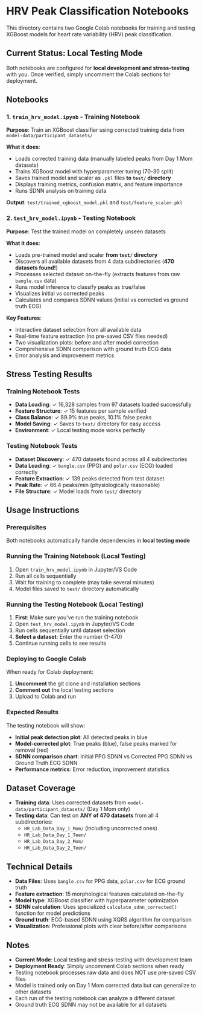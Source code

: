 # HRV Peak Classification Notebooks

This directory contains two Google Colab notebooks for training and testing XGBoost models for heart rate variability (HRV) peak classification.

## **Current Status: Local Testing Mode**
Both notebooks are configured for **local development and stress-testing** with you. Once verified, simply uncomment the Colab sections for deployment.

## Notebooks

### 1. `train_hrv_model.ipynb` - Training Notebook
**Purpose**: Train an XGBoost classifier using corrected training data from `model-data/participant_datasets/`

**What it does**:
- Loads corrected training data (manually labeled peaks from Day 1 Mom datasets)
- Trains XGBoost model with hyperparameter tuning (70-30 split)
- Saves trained model and scaler as `.pkl` files **to `test/` directory**
- Displays training metrics, confusion matrix, and feature importance
- Runs SDNN analysis on training data

**Output**: `test/trained_xgboost_model.pkl` and `test/feature_scaler.pkl`

### 2. `test_hrv_model.ipynb` - Testing Notebook  
**Purpose**: Test the trained model on completely unseen datasets

**What it does**:
- Loads pre-trained model and scaler **from `test/` directory**
- Discovers all available datasets from 4 data subdirectories (**470 datasets found!**)
- Processes selected dataset on-the-fly (extracts features from raw `bangle.csv` data)
- Runs model inference to classify peaks as true/false
- Visualizes initial vs corrected peaks
- Calculates and compares SDNN values (initial vs corrected vs ground truth ECG)

**Key Features**:
- Interactive dataset selection from all available data
- Real-time feature extraction (no pre-saved CSV files needed)
- Two visualization plots: before and after model correction
- Comprehensive SDNN comparison with ground truth ECG data
- Error analysis and improvement metrics

## **Stress Testing Results**

### **Training Notebook Tests**
- **Data Loading**: ✓ 16,328 samples from 97 datasets loaded successfully
- **Feature Structure**: ✓ 15 features per sample verified
- **Class Balance**: ✓ 89.9% true peaks, 10.1% false peaks
- **Model Saving**: ✓ Saves to `test/` directory for easy access
- **Environment**: ✓ Local testing mode works perfectly

### **Testing Notebook Tests**  
- **Dataset Discovery**: ✓ 470 datasets found across all 4 subdirectories
- **Data Loading**: ✓ `bangle.csv` (PPG) and `polar.csv` (ECG) loaded correctly
- **Feature Extraction**: ✓ 139 peaks detected from test dataset
- **Peak Rate**: ✓ 66.4 peaks/min (physiologically reasonable)
- **File Structure**: ✓ Model loads from `test/` directory

## Usage Instructions

### Prerequisites
Both notebooks automatically handle dependencies in **local testing mode**

### Running the Training Notebook (Local Testing)
1. Open `train_hrv_model.ipynb` in Jupyter/VS Code
2. Run all cells sequentially
3. Wait for training to complete (may take several minutes)
4. Model files saved to `test/` directory automatically

### Running the Testing Notebook (Local Testing)
1. **First**: Make sure you've run the training notebook
2. Open `test_hrv_model.ipynb` in Jupyter/VS Code  
3. Run cells sequentially until dataset selection
4. **Select a dataset**: Enter the number (1-470) 
5. Continue running cells to see results

### **Deploying to Google Colab**
When ready for Colab deployment:
1. **Uncomment** the git clone and installation sections
2. **Comment out** the local testing sections
3. Upload to Colab and run

### Expected Results
The testing notebook will show:
- **Initial peak detection plot**: All detected peaks in blue
- **Model-corrected plot**: True peaks (blue), false peaks marked for removal (red)  
- **SDNN comparison chart**: Initial PPG SDNN vs Corrected PPG SDNN vs Ground Truth ECG SDNN
- **Performance metrics**: Error reduction, improvement statistics

## Dataset Coverage
- **Training data**: Uses corrected datasets from `model-data/participant_datasets/` (Day 1 Mom only)
- **Testing data**: Can test on **ANY of 470 datasets** from all 4 subdirectories:
  - `HR_Lab_Data_Day_1_Mom/` (including uncorrected ones)
  - `HR_Lab_Data_Day_1_Teen/`
  - `HR_Lab_Data_Day_2_Mom/`
  - `HR_Lab_Data_Day_2_Teen/`

## Technical Details
- **Data Files**: Uses `bangle.csv` for PPG data, `polar.csv` for ECG ground truth
- **Feature extraction**: 15 morphological features calculated on-the-fly
- **Model type**: XGBoost classifier with hyperparameter optimization
- **SDNN calculation**: Uses specialized `calculate_sdnn_corrected()` function for model predictions
- **Ground truth**: ECG-based SDNN using XQRS algorithm for comparison
- **Visualization**: Professional plots with clear before/after comparisons

## Notes
- **Current Mode**: Local testing and stress-testing with development team
- **Deployment Ready**: Simply uncomment Colab sections when ready
- Testing notebook processes raw data and does NOT use pre-saved CSV files
- Model is trained only on Day 1 Mom corrected data but can generalize to other datasets
- Each run of the testing notebook can analyze a different dataset
- Ground truth ECG SDNN may not be available for all datasets 